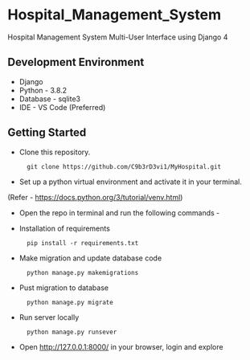 # Hospital_Management_System

Hospital Management System Multi-User Interface using Django 4

## Development Environment

* Django
* Python - 3.8.2
* Database - sqlite3
* IDE - VS Code (Preferred)

## Getting Started

* Clone this repository.

        git clone https://github.com/C9b3rD3vi1/MyHospital.git

* Set up a python virtual environment and activate it in your terminal.

(Refer - <a>https://docs.python.org/3/tutorial/venv.html</a>)

* Open the repo in terminal and run the following commands -

* Installation of requirements

        pip install -r requirements.txt

* Make migration and update database code

        python manage.py makemigrations

* Pust migration to database

        python manage.py migrate

* Run server locally

        python manage.py runsever

* Open http://127.0.0.1:8000/ in your browser, login and explore
